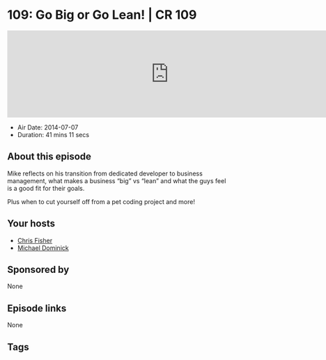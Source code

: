 # 109: Go Big or Go Lean! | CR 109

<iframe src="https://player.fireside.fm/v2/MLf2ZzhC+a4rQp93N?theme=dark" width="740" height="200" frameborder="0" scrolling="no"></iframe>

* Air Date: 2014-07-07
* Duration: 41 mins 11 secs

## About this episode

Mike reflects on his transition from dedicated developer to business management, what makes a business “big” vs “lean” and what the guys feel is a good fit for their goals.

Plus when to cut yourself off from a pet coding project and more!

## Your hosts
* [Chris Fisher](https://coder.show/hosts/chrislas)
* [Michael Dominick](https://coder.show/hosts/michael)

## Sponsored by

None



## Episode links

None



## Tags

